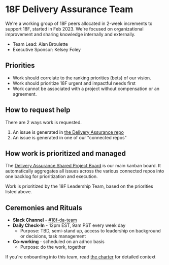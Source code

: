 # 18F Delivery Assurance Team
We're a working group of 18F peers allocated in 2-week increments to support 18F, started in Feb 2023. We're focused on organizational improvement and sharing knowledge internally and externally.

- Team Lead: Alan Broulette
- Executive Sponsor: Kelsey Foley

## Priorities

- Work should correlate to the ranking priorities (bets) of our vision.
- Work should prioritize 18F urgent and impactful needs first
- Work cannot be associated with a project without compensation or an agreement.

## How to request help
There are 2 ways work is requested.
1. An issue is generated in [the Delivery Assurance repo](https://github.com/18F/delivery-assurance/issues)
2. An issue is generated in one of our "connected repos"

## How work is prioritized and managed
The [Delivery Assurance Shared Project Board](https://github.com/orgs/18F/projects/41) is our main kanban board. It automatically aggregates all issues across the various connected repos into one backlog for prioritization and execution.

Work is prioritized by the 18F Leadership Team, based on the priorities listed above.

## Ceremonies and Rituals

- **Slack Channel** - [#18f-da-team](https://gsa-tts.slack.com/archives/C04MSAWM2GM)
- **Daily Check-In** - 12pm EST, 9am PST every week day
  - Purpose: TBD, semi-stand up, access to leadership on background or
  decisions, task management
- **Co-working** - scheduled on an adhoc basis
  - Purpose: do the work, together

If you're onboarding into this team, read [the charter](charter.md) for detailed context
